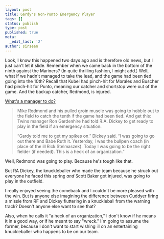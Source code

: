 ```yaml
---
layout: post
title: Gardy's Non-Punto Emergency Player
tags: []
status: publish
type: post
published: true
meta:
  _edit_last: '2'
author: sirsean
---
```

Look, I know this happened two days ago and is therefore old news, but I just can't let it slide. Remember when we came back in the bottom of the ninth against the Mariners? (In quite thrilling fashion, I might add.) Well, what if we hadn't managed to take the lead, and the game had been tied going into the 10th? Recall that Kubel had pinch-hit for Morales and Buscher had pinch-hit for Punto, meaning our catcher and shortstop were out of the game. And the backup catcher, Redmond, is injured.

<a href="http://blogs2.startribune.com/blogs/neal/2009/04/07/twins-postgame-not-one-of-these-already/">What's a manager to do?</a>
<blockquote>Mike Redmond and his pulled groin muscle was going to hobble out to the field to catch the tenth if the game had been tied. And get this: Twins manager Ron Gardenhire had told R.A. Dickey to get ready to play in the field if an emergency situation.

“Gardy told me to get my spikes on.” Dickey said. “I was going to go out there and Babe Ruth it. Yesterday, I was the bullpen coach (in place of the ill Rick Stelmaszek). Today I was going to be the right fielder (if needed). This is a heck of an organization.”</blockquote>
Well, Redmond was going to play. Because he's tough like that.

But RA Dickey, the knuckleballer who made the team because he struck out everyone he faced this spring <em>and</em> Scott Baker got injured, was going to play in the outfield.

I really enjoyed seeing the comeback and I couldn't be more pleased with the win. But is anyone else imagining the difference between Cuddyer firing a missle from RF and Dickey fluttering in a knuckleball from the warning track? Doesn't anyone else want to see that?

Also, when he calls it "a heck of an organization," I don't know if he means it in a good way, or if he meant to say "wreck." I'm going to assume the former, because I don't want to start wishing ill on an entertaining knuckleballer who happens to be on our team.
